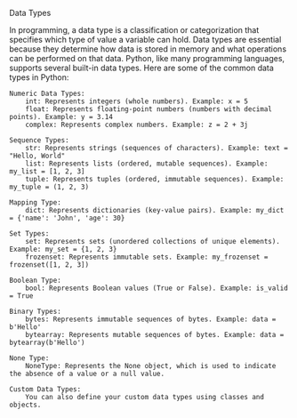 Data Types

In programming, a data type is a classification or categorization that specifies which type of value a variable can hold. Data types are essential because they determine how data is stored in memory and what operations can be performed on that data. Python, like many programming languages, supports several built-in data types. Here are some of the common data types in Python:

    Numeric Data Types:
        int: Represents integers (whole numbers). Example: x = 5
        float: Represents floating-point numbers (numbers with decimal points). Example: y = 3.14
        complex: Represents complex numbers. Example: z = 2 + 3j

    Sequence Types:
        str: Represents strings (sequences of characters). Example: text = "Hello, World"
        list: Represents lists (ordered, mutable sequences). Example: my_list = [1, 2, 3]
        tuple: Represents tuples (ordered, immutable sequences). Example: my_tuple = (1, 2, 3)

    Mapping Type:
        dict: Represents dictionaries (key-value pairs). Example: my_dict = {'name': 'John', 'age': 30}

    Set Types:
        set: Represents sets (unordered collections of unique elements). Example: my_set = {1, 2, 3}
        frozenset: Represents immutable sets. Example: my_frozenset = frozenset([1, 2, 3])

    Boolean Type:
        bool: Represents Boolean values (True or False). Example: is_valid = True

    Binary Types:
        bytes: Represents immutable sequences of bytes. Example: data = b'Hello'
        bytearray: Represents mutable sequences of bytes. Example: data = bytearray(b'Hello')

    None Type:
        NoneType: Represents the None object, which is used to indicate the absence of a value or a null value.

    Custom Data Types:
        You can also define your custom data types using classes and objects.
